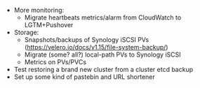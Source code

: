 * More monitoring:
  * Migrate heartbeats metrics/alarm from CloudWatch to LGTM+Pushover
* Storage:
  * Snapshots/backups of Synology iSCSI PVs (https://velero.io/docs/v1.15/file-system-backup/)
  * Migrate (some? all?) local-path PVs to Synology iSCSI
  * Metrics on PVs/PVCs
* Test restoring a brand new cluster from a cluster etcd backup
* Set up some kind of pastebin and URL shortener
